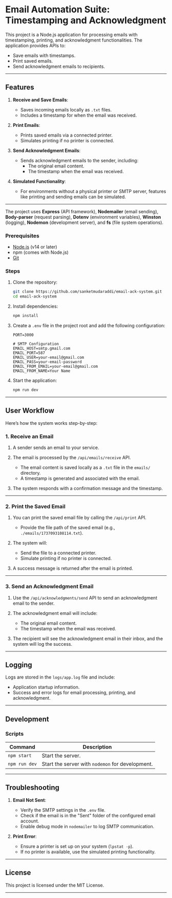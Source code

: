 # **Email Automation Suite: Timestamping and Acknowledgment**

This project is a Node.js application for processing emails with timestamping, printing, and acknowledgment functionalities. The application provides APIs to:
- Save emails with timestamps.
- Print saved emails.
- Send acknowledgment emails to recipients.

---

## **Features**
1. **Receive and Save Emails**:
   - Saves incoming emails locally as `.txt` files.
   - Includes a timestamp for when the email was received.

2. **Print Emails**:
   - Prints saved emails via a connected printer.
   - Simulates printing if no printer is connected.

3. **Send Acknowledgment Emails**:
   - Sends acknowledgment emails to the sender, including:
     - The original email content.
     - The timestamp when the email was received.

4. **Simulated Functionality**:
   - For environments without a physical printer or SMTP server, features like printing and sending emails can be simulated.

---

The project uses **Express** (API framework), **Nodemailer** (email sending), **Body-parser** (request parsing), **Dotenv** (environment variables), **Winston** (logging), **Nodemon** (development server), and **fs** (file system operations).

### **Prerequisites**
- [Node.js](https://nodejs.org) (v14 or later)
- npm (comes with Node.js)
- [Git](https://git-scm.com/)

### **Steps**
1. Clone the repository:
   ```bash
   git clone https://github.com/sanketmudaraddi/email-ack-system.git
   cd email-ack-system
   ```

2. Install dependencies:
   ```bash
   npm install
   ```

3. Create a `.env` file in the project root and add the following configuration:
   ```env
   PORT=3000

   # SMTP Configuration
   EMAIL_HOST=smtp.gmail.com
   EMAIL_PORT=587
   EMAIL_USER=your-email@gmail.com
   EMAIL_PASS=your-email-password
   EMAIL_FROM_EMAIL=your-email@gmail.com
   EMAIL_FROM_NAME=Your Name
   ```

4. Start the application:
   ```bash
   npm run dev
   ```

---

## **User Workflow**
Here’s how the system works step-by-step:

### **1. Receive an Email**
1. A sender sends an email to your service.
2. The email is processed by the `/api/emails/receive` API.
   - The email content is saved locally as a `.txt` file in the `emails/` directory.
   - A timestamp is generated and associated with the email.

3. The system responds with a confirmation message and the timestamp.

---

### **2. Print the Saved Email**
1. You can print the saved email file by calling the `/api/print` API.
   - Provide the file path of the saved email (e.g., `./emails/1737093108114.txt`).
2. The system will:
   - Send the file to a connected printer.
   - Simulate printing if no printer is connected.

3. A success message is returned after the email is printed.

---

### **3. Send an Acknowledgment Email**
1. Use the `/api/acknowledgments/send` API to send an acknowledgment email to the sender.
2. The acknowledgment email will include:
   - The original email content.
   - The timestamp when the email was received.

3. The recipient will see the acknowledgment email in their inbox, and the system will log the success.

---

## **Logging**
Logs are stored in the `logs/app.log` file and include:
- Application startup information.
- Success and error logs for email processing, printing, and acknowledgment.

---

## **Development**
### **Scripts**
| Command           | Description                   |
|-------------------|-------------------------------|
| `npm start`       | Start the server.            |
| `npm run dev`     | Start the server with `nodemon` for development. |

---

## **Troubleshooting**
1. **Email Not Sent**:
   - Verify the SMTP settings in the `.env` file.
   - Check if the email is in the "Sent" folder of the configured email account.
   - Enable debug mode in `nodemailer` to log SMTP communication.

2. **Print Error**:
   - Ensure a printer is set up on your system (`lpstat -p`).
   - If no printer is available, use the simulated printing functionality.

---

## **License**
This project is licensed under the MIT License.

---
